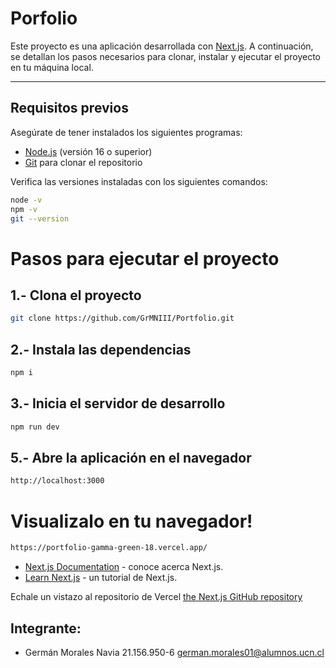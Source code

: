 # Porfolio

Este proyecto es una aplicación desarrollada con [Next.js](https://nextjs.org/). A continuación, se detallan los pasos necesarios para clonar, instalar y ejecutar el proyecto en tu máquina local.

---

## Requisitos previos

Asegúrate de tener instalados los siguientes programas:

- [Node.js](https://nodejs.org/) (versión 16 o superior)
- [Git](https://git-scm.com/) para clonar el repositorio

Verifica las versiones instaladas con los siguientes comandos:

```bash
node -v
npm -v
git --version
```

# Pasos para ejecutar el proyecto

## 1.- Clona el proyecto

```bash
git clone https://github.com/GrMNIII/Portfolio.git
```

## 2.- Instala las dependencias
```bash
npm i
```

## 3.- Inicia el servidor de desarrollo
```bash
npm run dev
```

## 5.- Abre la aplicación en el navegador
```bash
http://localhost:3000
```

# Visualizalo en tu navegador!
```bash
https://portfolio-gamma-green-18.vercel.app/
```

- [Next.js Documentation](https://nextjs.org/docs) - conoce acerca Next.js.
- [Learn Next.js](https://nextjs.org/learn) - un tutorial de Next.js.

Echale un vistazo al repositorio de Vercel [the Next.js GitHub repository](https://github.com/vercel/next.js)

## Integrante:
- Germán Morales Navia 21.156.950-6 german.morales01@alumnos.ucn.cl
